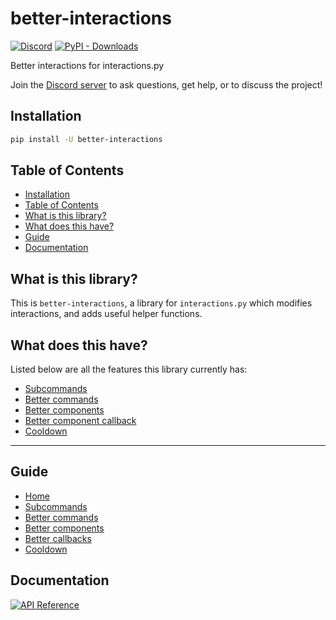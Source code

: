 # better-interactions

[![Discord](https://img.shields.io/discord/924871439776108544?color=blue&label=discord&style=for-the-badge)](https://discord.gg/Y78bpT5aNv) [![PyPI - Downloads](https://img.shields.io/pypi/dm/interactions-better-components?color=blue&style=for-the-badge)](https://pypi.org/project/better-interactions/)

Better interactions for interactions.py

Join the [Discord server](https://discord.gg/Y78bpT5aNv) to ask questions, get help, or to discuss the project!

## Installation

```bash
pip install -U better-interactions
```

## Table of Contents

- [Installation](#installation)
- [Table of Contents](#table-of-contents)
- [What is this library?](#what-is-this-library)
- [What does this have?](#what-does-this-have)
- [Guide](#guide)
- [Documentation](#documentation)

## What is this library?

This is `better-interactions`, a library for `interactions.py` which modifies interactions, and adds useful helper functions.

## What does this have?

Listed below are all the features this library currently has:

- [Subcommands](#subcommands)
- [Better commands](#better-commands)
- [Better components](#better-components)
- [Better component callback](#better-component-callback)
- [Cooldown](#cooldown)

---------------------

## Guide

- [Home](https://github.com/Toricane/better-interactions/wiki)
- [Subcommands](https://github.com/Toricane/better-interactions/wiki/Subcommands)
- [Better commands](https://github.com/Toricane/better-interactions/wiki/Better-commands)
- [Better components](https://github.com/Toricane/better-interactions/wiki/Better-components)
- [Better callbacks](https://github.com/Toricane/better-interactions/wiki/Better-callbacks)
- [Cooldown](https://github.com/Toricane/better-interactions/wiki/Cooldown)

## Documentation

[![API Reference](https://img.shields.io/badge/API-Reference-blue.svg)](https://github.com/Toricane/better-interactions/wiki/API-Reference)
